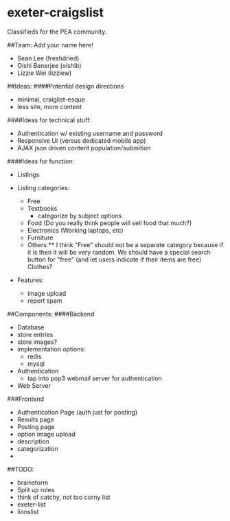exeter-craigslist
=================
Classifieds for the PEA community.

##Team:
Add your name here!
 - Sean Lee (freshdried)
 - Oishi Banerjee (oishib)
 - Lizzie Wei (lizziew)


##Ideas:
####Potential design directions
 - minimal, craiglist-esque
  - less site, more content

####Ideas for technical stuff:
 - Authentication w/ existing username and password
 - Responsive UI (versus dedicated mobile app)
 - AJAX json driven content population/submition

####Ideas for function:
 - Listings
  - Listing categories:
     - Free
     - Textbooks
         - categorize by subject options
     - Food (Do you really think people will sell food that much?)
     - Electronics (Working laptops, etc) 
     - Furniture
     - Others 
     ** I think "Free" should not be a separate category because if it is then it will be very random.
        We should have a special search button for "free" (and let users indicate if their items are free)
    Clothes?

   - Features:
     - image upload
     - report spam

##Components:
####Backend
 - Database
  - store entries
  - store images?
  - implementation options:
     - redis
     - mysql
 - Authentication
    - tap into pop3 webmail server for authentication
 - Web Server

###Frontend
 - Authentication Page (auth just for posting)
 - Results page
 - Posting page
  - option image upload
  - description
  - categorization
  - 
 


##TODO:
 - brainstorm
 - Split up roles
 - think of catchy, not too corny list
  - exeter-list
  - lionslist
